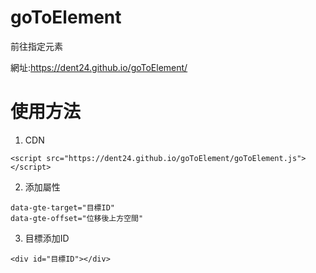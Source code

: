 # goToElement
前往指定元素

網址:https://dent24.github.io/goToElement/

# 使用方法
1. CDN
```
<script src="https://dent24.github.io/goToElement/goToElement.js"></script>
```

2. 添加屬性
```
data-gte-target="目標ID"
data-gte-offset="位移後上方空間"
```

3. 目標添加ID
```
<div id="目標ID"></div>
```
